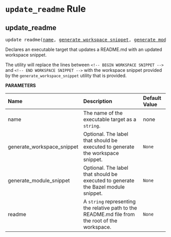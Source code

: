 <!-- Generated with Stardoc, Do Not Edit! -->
# `update_readme` Rule


<a id="update_readme"></a>

## update_readme

<pre>
update_readme(<a href="#update_readme-name">name</a>, <a href="#update_readme-generate_workspace_snippet">generate_workspace_snippet</a>, <a href="#update_readme-generate_module_snippet">generate_module_snippet</a>, <a href="#update_readme-readme">readme</a>)
</pre>

Declares an executable target that updates a README.md with an updated workspace snippet.

The utility will replace the lines between `<!-- BEGIN WORKSPACE SNIPPET -->` and     `<!-- END WORKSPACE SNIPPET -->` with the workspace snippet provided by the     `generate_workspace_snippet` utility that is provided.


**PARAMETERS**


| Name  | Description | Default Value |
| :------------- | :------------- | :------------- |
| <a id="update_readme-name"></a>name |  The name of the executable target as a `string`.   |  none |
| <a id="update_readme-generate_workspace_snippet"></a>generate_workspace_snippet |  Optional. The label that should be executed to generate the workspace snippet.   |  `None` |
| <a id="update_readme-generate_module_snippet"></a>generate_module_snippet |  Optional. The label that should be executed to generate the Bazel module snippet.   |  `None` |
| <a id="update_readme-readme"></a>readme |  A `string` representing the relative path to the README.md file from the root of the workspace.   |  `None` |


